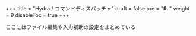 +++
title = "Hydra / コマンドディスパッチャ"
draft = false
pre = "<b>9. </b>"
weight = 9
disableToc = true
+++

ここにはファイル編集や入力補助の設定をまとめている

